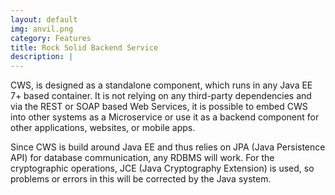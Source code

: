 ```yaml
---
layout: default
img: anvil.png
category: Features
title: Rock Solid Backend Service
description: |
---
```

CWS, is designed as a standalone component, which runs in any Java EE 7+ based
container. It is not relying on any third-party dependencies and via the REST
or SOAP based Web Services, it is possible to embed CWS into other systems as a
Microservice or use it as a backend component for other applications, websites,
or mobile apps.

Since CWS is build around Java EE and thus relies on JPA (Java Persistence API)
for database communication, any RDBMS will work. For the cryptographic
operations, JCE (Java Cryptography Extension) is used, so problems or errors in
this will be corrected by the Java system.
